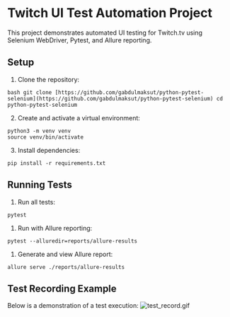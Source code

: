# Twitch UI Test Automation Project

This project demonstrates automated UI testing for Twitch.tv using Selenium WebDriver, Pytest, and Allure reporting.

## Setup

1. Clone the repository:
```
bash git clone [https://github.com/gabdulmaksut/python-pytest-selenium](https://github.com/gabdulmaksut/python-pytest-selenium) cd python-pytest-selenium
``` 

2. Create and activate a virtual environment:
```
python3 -m venv venv 
source venv/bin/activate
``` 

3. Install dependencies:
```
pip install -r requirements.txt
```

## Running Tests
1. Run all tests:
``` 
pytest
```
1. Run with Allure reporting:
``` 
pytest --alluredir=reports/allure-results
```
1. Generate and view Allure report:
``` 
allure serve ./reports/allure-results
```

## Test Recording Example
Below is a demonstration of a test execution:
![test_record.gif](assets/test_record.gif)